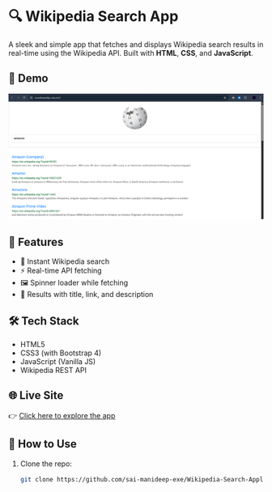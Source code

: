 
# 🔍 Wikipedia Search App

A sleek and simple app that fetches and displays Wikipedia search results in real-time using the Wikipedia API. Built with **HTML**, **CSS**, and **JavaScript**.

## 📸 Demo

![Wikipedia Search Demo](wiki.png)


## 🚀 Features

- 🔎 Instant Wikipedia search
- ⚡ Real-time API fetching
- 🖼️ Spinner loader while fetching
- 📄 Results with title, link, and description

## 🛠️ Tech Stack

- HTML5
- CSS3 (with Bootstrap 4)
- JavaScript (Vanilla JS)
- Wikipedia REST API

## 🌐 Live Site  
👉 [Click here to explore the app](https://manideepwikip.ccbp.tech/)


## 📁 How to Use

1. Clone the repo:
   ```bash
   git clone https://github.com/sai-manideep-exe/Wikipedia-Search-Application.git

